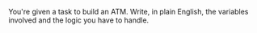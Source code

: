 You're given a task to build an ATM. Write, in plain English, the variables involved and the logic you have to handle.
